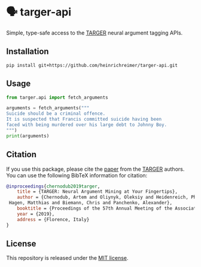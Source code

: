 # 🗣️ targer-api

Simple, type-safe access to the [TARGER](https://github.com/webis-de/targer/) neural argument tagging APIs.

## Installation

```shell
pip install git+https://github.com/heinrichreimer/targer-api.git
```

## Usage

```python
from targer.api import fetch_arguments

arguments = fetch_arguments("""
Suicide should be a criminal offence. 
It is suspected that Francis committed suicide having been 
faced with being murdered over his large debt to Johnny Boy.
""")
print(arguments)
```

## Citation

If you use this package, please cite the [paper]((https://webis.de/publications.html#bondarenko_2019b))
from the [TARGER](https://github.com/webis-de/targer/) authors. 
You can use the following BibTeX information for citation:

```bibtex
@inproceedings{chernodub2019targer,
    title = {TARGER: Neural Argument Mining at Your Fingertips},
    author = {Chernodub, Artem and Oliynyk, Oleksiy and Heidenreich, Philipp and Bondarenko, Alexander and
 Hagen, Matthias and Biemann, Chris and Panchenko, Alexander},
    booktitle = {Proceedings of the 57th Annual Meeting of the Association of Computational Linguistics (ACL'2019)},
    year = {2019},
    address = {Florence, Italy}
}
```

## License

This repository is released under the [MIT license](LICENSE).
